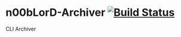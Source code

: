 # n00bLorD-Archiver [![Build Status](https://travis-ci.org/ddulshan/n00bLorD-Archiver.svg?branch=master)](https://travis-ci.org/ddulshan/n00bLorD-Archiver)
CLI Archiver
